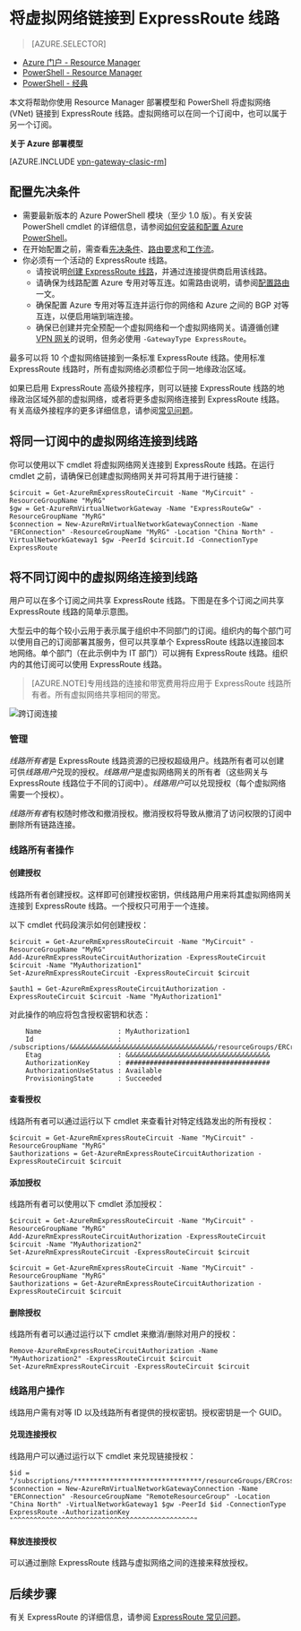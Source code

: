 <properties 
   pageTitle="使用 PowerShell 将虚拟网络链接到 ExpressRoute 线路| Azure"
   description="本文档概述如何使用 Resource Manager 部署模型和 PowerShell 将虚拟网络 (VNet) 链接到 ExpressRoute 线路。"
   services="expressroute"
   documentationCenter="na"
   authors="ganesr"
   manager="carmonm"
   editor=""
   tags="azure-resource-manager"/>
<tags 
   ms.service="expressroute"
   ms.devlang="na"
   ms.topic="article"
   ms.tgt_pltfrm="na"
   ms.workload="infrastructure-services"
   ms.date="10/10/2016"
   ms.author="ganesr"
   wacn.date="10/31/2016"/>


# 将虚拟网络链接到 ExpressRoute 线路

> [AZURE.SELECTOR]
- [Azure 门户 - Resource Manager](/documentation/articles/expressroute-howto-linkvnet-portal-resource-manager/)
- [PowerShell - Resource Manager](/documentation/articles/expressroute-howto-linkvnet-arm/)
- [PowerShell - 经典](/documentation/articles/expressroute-howto-linkvnet-classic/)


本文将帮助你使用 Resource Manager 部署模型和 PowerShell 将虚拟网络 (VNet) 链接到 ExpressRoute 线路。虚拟网络可以在同一个订阅中，也可以属于另一个订阅。

**关于 Azure 部署模型**

[AZURE.INCLUDE [vpn-gateway-clasic-rm](../../includes/vpn-gateway-classic-rm-include.md)]

## 配置先决条件

- 需要最新版本的 Azure PowerShell 模块（至少 1.0 版）。有关安装 PowerShell cmdlet 的详细信息，请参阅[如何安装和配置 Azure PowerShell](/documentation/articles/powershell-install-configure/)。
- 在开始配置之前，需查看[先决条件](/documentation/articles/expressroute-prerequisites/)、[路由要求](/documentation/articles/expressroute-routing/)和[工作流](/documentation/articles/expressroute-workflows/)。
- 你必须有一个活动的 ExpressRoute 线路。 
	- 请按说明[创建 ExpressRoute 线路](/documentation/articles/expressroute-howto-circuit-arm/)，并通过连接提供商启用该线路。 
	- 请确保为线路配置 Azure 专用对等互连。如需路由说明，请参阅[配置路由](/documentation/articles/expressroute-howto-routing-arm/)一文。 
	- 确保配置 Azure 专用对等互连并运行你的网络和 Azure 之间的 BGP 对等互连，以便启用端到端连接。
	- 确保已创建并完全预配一个虚拟网络和一个虚拟网络网关。请遵循创建 [VPN 网关](/documentation/articles/vpn-gateway-create-site-to-site-rm-powershell/)的说明，但务必使用 `-GatewayType ExpressRoute`。

最多可以将 10 个虚拟网络链接到一条标准 ExpressRoute 线路。使用标准 ExpressRoute 线路时，所有虚拟网络必须都位于同一地缘政治区域。

如果已启用 ExpressRoute 高级外接程序，则可以链接 ExpressRoute 线路的地缘政治区域外部的虚拟网络，或者将更多虚拟网络连接到 ExpressRoute 线路。有关高级外接程序的更多详细信息，请参阅[常见问题](/documentation/articles/expressroute-faqs/)。

## 将同一订阅中的虚拟网络连接到线路

你可以使用以下 cmdlet 将虚拟网络网关连接到 ExpressRoute 线路。在运行 cmdlet 之前，请确保已创建虚拟网络网关并可将其用于进行链接：

	$circuit = Get-AzureRmExpressRouteCircuit -Name "MyCircuit" -ResourceGroupName "MyRG"
	$gw = Get-AzureRmVirtualNetworkGateway -Name "ExpressRouteGw" -ResourceGroupName "MyRG"
	$connection = New-AzureRmVirtualNetworkGatewayConnection -Name "ERConnection" -ResourceGroupName "MyRG" -Location "China North" -VirtualNetworkGateway1 $gw -PeerId $circuit.Id -ConnectionType ExpressRoute

## 将不同订阅中的虚拟网络连接到线路

用户可以在多个订阅之间共享 ExpressRoute 线路。下图是在多个订阅之间共享 ExpressRoute 线路的简单示意图。

大型云中的每个较小云用于表示属于组织中不同部门的订阅。组织内的每个部门可以使用自己的订阅部署其服务，但可以共享单个 ExpressRoute 线路以连接回本地网络。单个部门（在此示例中为 IT 部门）可以拥有 ExpressRoute 线路。组织内的其他订阅可以使用 ExpressRoute 线路。

>[AZURE.NOTE]专用线路的连接和带宽费用将应用于 ExpressRoute 线路所有者。所有虚拟网络共享相同的带宽。

![跨订阅连接](./media/expressroute-howto-linkvnet-classic/cross-subscription.png)

### 管理

*线路所有者*是 ExpressRoute 线路资源的已授权超级用户。线路所有者可以创建可供*线路用户*兑现的授权。*线路用户*是虚拟网络网关的所有者（这些网关与 ExpressRoute 线路位于不同的订阅中）。*线路用户*可以兑现授权（每个虚拟网络需要一个授权）。

*线路所有者*有权随时修改和撤消授权。撤消授权将导致从撤消了访问权限的订阅中删除所有链路连接。

### 线路所有者操作 

#### 创建授权
	
线路所有者创建授权。这样即可创建授权密钥，供线路用户用来将其虚拟网络网关连接到 ExpressRoute 线路。一个授权只可用于一个连接。

以下 cmdlet 代码段演示如何创建授权：

	$circuit = Get-AzureRmExpressRouteCircuit -Name "MyCircuit" -ResourceGroupName "MyRG"
	Add-AzureRmExpressRouteCircuitAuthorization -ExpressRouteCircuit $circuit -Name "MyAuthorization1"
	Set-AzureRmExpressRouteCircuit -ExpressRouteCircuit $circuit

	$auth1 = Get-AzureRmExpressRouteCircuitAuthorization -ExpressRouteCircuit $circuit -Name "MyAuthorization1"
		

对此操作的响应将包含授权密钥和状态：

		Name                   : MyAuthorization1
		Id                     : /subscriptions/&&&&&&&&&&&&&&&&&&&&&&&&&&&&&&&&&&&&/resourceGroups/ERCrossSubTestRG/providers/Microsoft.Network/expressRouteCircuits/CrossSubTest/authorizations/MyAuthorization1
		Etag                   : &&&&&&&&&&&&&&&&&&&&&&&&&&&&&&&&&&&& 
		AuthorizationKey       : ####################################
		AuthorizationUseStatus : Available
		ProvisioningState      : Succeeded

		

#### 查看授权

线路所有者可以通过运行以下 cmdlet 来查看针对特定线路发出的所有授权：

	$circuit = Get-AzureRmExpressRouteCircuit -Name "MyCircuit" -ResourceGroupName "MyRG"
	$authorizations = Get-AzureRmExpressRouteCircuitAuthorization -ExpressRouteCircuit $circuit
	

#### 添加授权

线路所有者可以使用以下 cmdlet 添加授权：

	$circuit = Get-AzureRmExpressRouteCircuit -Name "MyCircuit" -ResourceGroupName "MyRG"
	Add-AzureRmExpressRouteCircuitAuthorization -ExpressRouteCircuit $circuit -Name "MyAuthorization2"
	Set-AzureRmExpressRouteCircuit -ExpressRouteCircuit $circuit
	
	$circuit = Get-AzureRmExpressRouteCircuit -Name "MyCircuit" -ResourceGroupName "MyRG"
	$authorizations = Get-AzureRmExpressRouteCircuitAuthorization -ExpressRouteCircuit $circuit

	
#### 删除授权

线路所有者可以通过运行以下 cmdlet 来撤消/删除对用户的授权：

	Remove-AzureRmExpressRouteCircuitAuthorization -Name "MyAuthorization2" -ExpressRouteCircuit $circuit
	Set-AzureRmExpressRouteCircuit -ExpressRouteCircuit $circuit	

### 线路用户操作

线路用户需有对等 ID 以及线路所有者提供的授权密钥。授权密钥是一个 GUID。

#### 兑现连接授权

线路用户可以通过运行以下 cmdlet 来兑现链接授权：

	$id = "/subscriptions/********************************/resourceGroups/ERCrossSubTestRG/providers/Microsoft.Network/expressRouteCircuits/MyCircuit"	
	$connection = New-AzureRmVirtualNetworkGatewayConnection -Name "ERConnection" -ResourceGroupName "RemoteResourceGroup" -Location "China North" -VirtualNetworkGateway1 $gw -PeerId $id -ConnectionType ExpressRoute -AuthorizationKey "^^^^^^^^^^^^^^^^^^^^^^^^^^^^^^^^^^^^^^^^^^^^^"

#### 释放连接授权

可以通过删除 ExpressRoute 线路与虚拟网络之间的连接来释放授权。

## 后续步骤

有关 ExpressRoute 的详细信息，请参阅 [ExpressRoute 常见问题](/documentation/articles/expressroute-faqs/)。

<!---HONumber=Mooncake_0104_2016-->